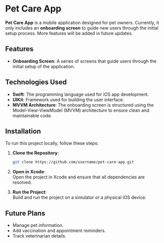 # Pet Care App

**Pet Care App** is a mobile application designed for pet owners. Currently, it only includes an **onboarding screen** to guide new users through the initial setup process. More features will be added in future updates.

## Features

- **Onboarding Screen**: A series of screens that guide users through the initial setup of the application.

## Technologies Used

- **Swift**: The programming language used for iOS app development.
- **UIKit**: Framework used for building the user interface.
- **MVVM Architecture**: The onboarding screen is structured using the Model-View-ViewModel (MVVM) architecture to ensure clean and maintainable code.

## Installation

To run this project locally, follow these steps:

1. **Clone the Repository**:
   ```bash
   git clone https://github.com/username/pet-care-app.git
2. **Open in Xcode**:  
   Open the project in Xcode and ensure that all dependencies are resolved.

3. **Run the Project**:  
   Build and run the project on a simulator or a physical iOS device.

## Future Plans

- Manage pet information.
- Add vaccination and appointment reminders.
- Track veterinarian details.
